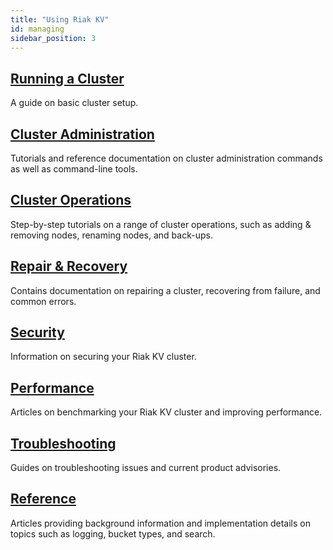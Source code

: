 ```yaml
---
title: "Using Riak KV"
id: managing
sidebar_position: 3
---
```


[use running cluster]: ../using/running-a-cluster
[use admin index]: ../using/admin/
[cluster ops index]: ../using/cluster-operations
[repair recover index]: ../using/repair-recovery
[security index]: ../using/security
[perf index]: ../using/performance
[troubleshoot index]: ../using/troubleshooting
[use ref]: ../using/reference

## [Running a Cluster][use running cluster]

A guide on basic cluster setup.

## [Cluster Administration][use admin index]

Tutorials and reference documentation on cluster administration commands as well as command-line tools.

## [Cluster Operations][cluster ops index]

Step-by-step tutorials on a range of cluster operations, such as adding & removing nodes, renaming nodes, and back-ups.

## [Repair & Recovery][repair recover index]

Contains documentation on repairing a cluster, recovering from failure, and common errors.

## [Security][security index]

Information on securing your Riak KV cluster.

## [Performance][perf index]

Articles on benchmarking your Riak KV cluster and improving performance.

## [Troubleshooting][troubleshoot index]

Guides on troubleshooting issues and current product advisories.

## [Reference][use ref]

Articles providing background information and implementation details on topics such as logging, bucket types, and search.